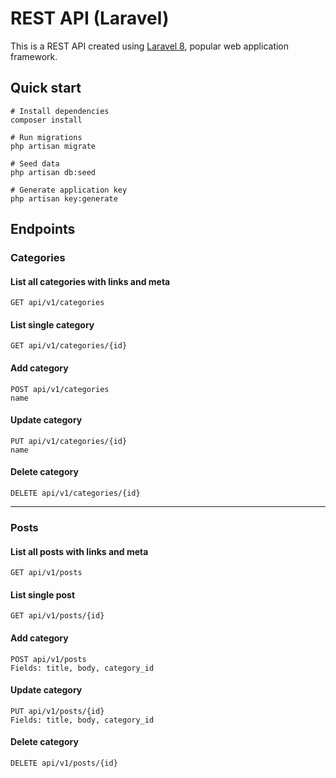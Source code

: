 # REST API (Laravel)

This is a REST API created using <a href="https://github.com/laravel/laravel" target="_blank">Laravel 8</a>, popular web application framework.

## Quick start

```
# Install dependencies
composer install

# Run migrations
php artisan migrate

# Seed data
php artisan db:seed

# Generate application key
php artisan key:generate
```

## Endpoints

### Categories
#### List all categories with links and meta
```
GET api/v1/categories
```

#### List single category
```
GET api/v1/categories/{id}
```

#### Add category
```
POST api/v1/categories
name
```

#### Update category
```
PUT api/v1/categories/{id}
name
```

#### Delete category
```
DELETE api/v1/categories/{id}
```
---

### Posts
#### List all posts with links and meta
```
GET api/v1/posts
```

#### List single post
```
GET api/v1/posts/{id}
```

#### Add category
```
POST api/v1/posts
Fields: title, body, category_id
```

#### Update category
```
PUT api/v1/posts/{id}
Fields: title, body, category_id
```

#### Delete category
```
DELETE api/v1/posts/{id}
```
